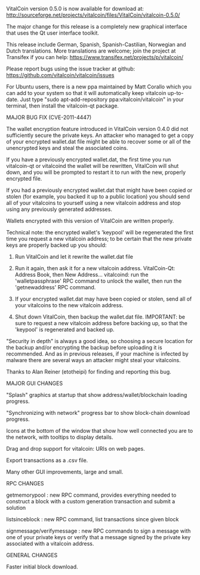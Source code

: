 VitalCoin version 0.5.0 is now available for download at:
http://sourceforge.net/projects/vitalcoin/files/VitalCoin/vitalcoin-0.5.0/

The major change for this release is a completely new graphical interface that uses the Qt user interface toolkit.

This release include German, Spanish, Spanish-Castilian, Norwegian and Dutch translations. More translations are welcome; join the project at Transifex if you can help:
https://www.transifex.net/projects/p/vitalcoin/

Please report bugs using the issue tracker at github:
https://github.com/vitalcoin/vitalcoin/issues

For Ubuntu users, there is a new ppa maintained by Matt Corallo which you can add to your system so that it will automatically keep vitalcoin up-to-date.  Just type "sudo apt-add-repository ppa:vitalcoin/vitalcoin" in your terminal, then install the vitalcoin-qt package.

MAJOR BUG FIX  (CVE-2011-4447)

The wallet encryption feature introduced in VitalCoin version 0.4.0 did not sufficiently secure the private keys. An attacker who
managed to get a copy of your encrypted wallet.dat file might be able to recover some or all of the unencrypted keys and steal the
associated coins.

If you have a previously encrypted wallet.dat, the first time you run vitalcoin-qt or vitalcoind the wallet will be rewritten, VitalCoin will
shut down, and you will be prompted to restart it to run with the new, properly encrypted file.

If you had a previously encrypted wallet.dat that might have been copied or stolen (for example, you backed it up to a public
location) you should send all of your vitalcoins to yourself using a new vitalcoin address and stop using any previously generated addresses.

Wallets encrypted with this version of VitalCoin are written properly.

Technical note: the encrypted wallet's 'keypool' will be regenerated the first time you request a new vitalcoin address; to be certain that the
new private keys are properly backed up you should:

1. Run VitalCoin and let it rewrite the wallet.dat file

2. Run it again, then ask it for a new vitalcoin address.
VitalCoin-Qt: Address Book, then New Address...
vitalcoind: run the 'walletpassphrase' RPC command to unlock the wallet,  then run the 'getnewaddress' RPC command.

3. If your encrypted wallet.dat may have been copied or stolen, send  all of your vitalcoins to the new vitalcoin address.

4. Shut down VitalCoin, then backup the wallet.dat file.
IMPORTANT: be sure to request a new vitalcoin address before backing up, so that the 'keypool' is regenerated and backed up.

"Security in depth" is always a good idea, so choosing a secure location for the backup and/or encrypting the backup before uploading it is recommended. And as in previous releases, if your machine is infected by malware there are several ways an attacker might steal your vitalcoins.

Thanks to Alan Reiner (etotheipi) for finding and reporting this bug.

MAJOR GUI CHANGES

"Splash" graphics at startup that show address/wallet/blockchain loading progress.

"Synchronizing with network" progress bar to show block-chain download progress.

Icons at the bottom of the window that show how well connected you are to the network, with tooltips to display details.

Drag and drop support for vitalcoin: URIs on web pages.

Export transactions as a .csv file.

Many other GUI improvements, large and small.

RPC CHANGES

getmemorypool : new RPC command, provides everything needed to construct a block with a custom generation transaction and submit a solution

listsinceblock : new RPC command, list transactions since given block

signmessage/verifymessage : new RPC commands to sign a message with one of your private keys or verify that a message signed by the private key associated with a vitalcoin address.

GENERAL CHANGES

Faster initial block download.
